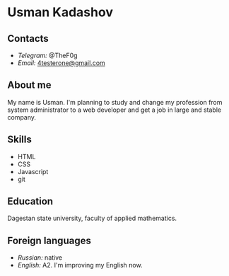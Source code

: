 # Usman Kadashov

## Contacts ##

* *Telegram:* @TheF0g
* *Email:* 4testerone@gmail.com

## About me

My name is Usman. I'm planning to study and change my profession from system administrator to a web developer and get a job in large and stable company. 

## Skills

* HTML
* CSS
* Javascript
* git

## Education

Dagestan state university, faculty of applied mathematics.

## Foreign languages

* *Russian:* native
* *English:* A2. I'm improving my English now.